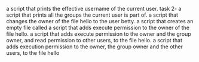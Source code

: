 a script that prints the effective username of the current user.
task 2- a script that prints all the groups the current user is part of.
a script that changes the owner of the file hello to the user betty.
a script that creates an empty file called
a script that adds execute permission to the owner of the file hello.
a script that adds execute permission to the owner and the group owner, and read permission to other users, to the file hello.
 a script that adds execution permission to the owner, the group owner and the other users, to the file hello
